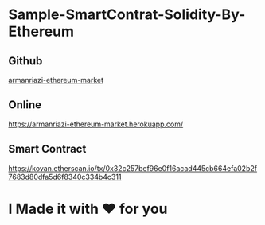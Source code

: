 # Sample-SmartContrat-Solidity-By-Ethereum

## Github

[armanriazi-ethereum-market](https://github.com/armanriazi/armanriazi-ethereum-market)

## Online

https://armanriazi-ethereum-market.herokuapp.com/

## Smart Contract
https://kovan.etherscan.io/tx/0x32c257bef96e0f16acad445cb664efa02b2f7683d80dfa5d6f8340c334b4c311

# I Made it with ❤️ for you